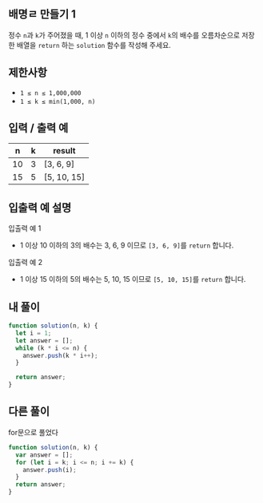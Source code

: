 ## 배명ㄹ 만들기 1

정수 `n`과 `k`가 주어졌을 때, 1 이상 `n` 이하의 정수 중에서 `k`의 배수를 오름차순으로 저장한 배열을 `return` 하는 `solution` 함수를 작성해 주세요.

## 제한사항

- `1 ≤ n ≤ 1,000,000`
- `1 ≤ k ≤ min(1,000, n)`

## 입력 / 출력 예

| n   | k   | result      |
| --- | --- | ----------- |
| 10  | 3   | [3, 6, 9]   |
| 15  | 5   | [5, 10, 15] |

## 입출력 예 설명

입출력 예 1

- 1 이상 10 이하의 3의 배수는 3, 6, 9 이므로 `[3, 6, 9]`를 `return` 합니다.

입출력 예 2

- 1 이상 15 이하의 5의 배수는 5, 10, 15 이므로 `[5, 10, 15]`를 `return` 합니다.

## 내 풀이

```js
function solution(n, k) {
  let i = 1;
  let answer = [];
  while (k * i <= n) {
    answer.push(k * i++);
  }

  return answer;
}
```

## 다른 풀이

for문으로 풀었다

```js
function solution(n, k) {
  var answer = [];
  for (let i = k; i <= n; i += k) {
    answer.push(i);
  }
  return answer;
}
```
